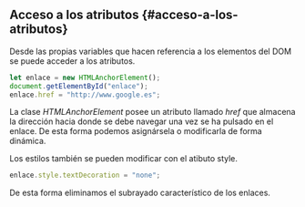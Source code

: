 ## Acceso a los atributos {#acceso-a-los-atributos}

Desde las propias variables que hacen referencia a los elementos del DOM se puede acceder a los atributos.

```ts
let enlace = new HTMLAnchorElement(); 
document.getElementById("enlace");
enlace.href = "http://www.google.es";
```

La clase _HTMLAnchorElement_ posee un atributo llamado _href_ que almacena la dirección hacia donde se debe navegar una vez se ha pulsado en el enlace. De esta forma podemos asignársela o modificarla de forma dinámica.

Los estilos también se pueden modificar con el atibuto style.

```ts
enlace.style.textDecoration = "none";
```

De esta forma eliminamos el subrayado característico de los enlaces.